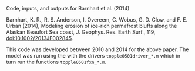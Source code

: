 Code, inputs, and outputs for Barnhart et al. (2014)

Barnhart, K. R., R. S. Anderson, I. Overeem, C. Wobus, G. D. Clow, and F. E. Urban (2014), Modeling erosion of ice-rich permafrost bluffs along the Alaskan Beaufort Sea coast, J. Geophys. Res. Earth Surf., 119, [doi:10.1002/2013JF002845](https://agupubs.onlinelibrary.wiley.com/doi/full/10.1002/2013JF002845).

This code was developed between 2010 and 2014 for the above paper. The model was run using the with the drivers `topple0501driver_*.m` which in turn run the functions `topple0501fxn_*.m`.
